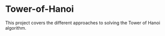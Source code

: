 # Tower-of-Hanoi
This project covers the different approaches to solving the Tower of Hanoi algorithm. 
